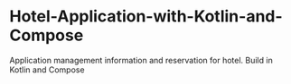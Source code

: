 # Hotel-Application-with-Kotlin-and-Compose
Application management information and reservation for hotel. Build in Kotlin and Compose 
